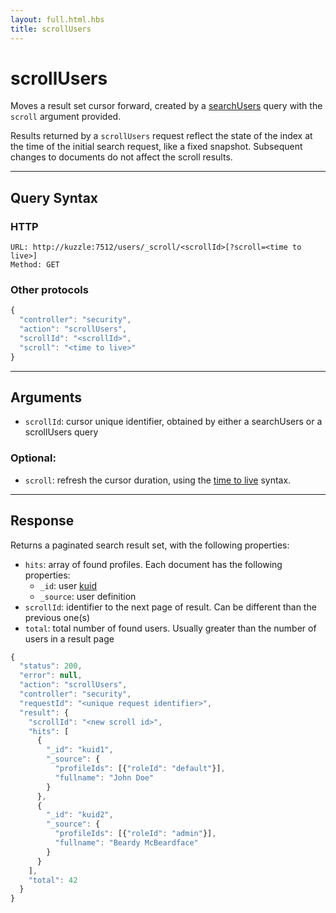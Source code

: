 ```yaml
---
layout: full.html.hbs
title: scrollUsers
---
```


# scrollUsers

<SinceBadge version="1.0.0" />

Moves a result set cursor forward, created by a [searchUsers](/core/1/api/api-reference/controller-security/search-users/) query with the `scroll` argument provided.

Results returned by a `scrollUsers` request reflect the state of the index at the time of the initial search request, like a fixed snapshot. Subsequent changes to documents do not affect the scroll results.

---

## Query Syntax

### HTTP

```http
URL: http://kuzzle:7512/users/_scroll/<scrollId>[?scroll=<time to live>]
Method: GET
```

### Other protocols

```js
{
  "controller": "security",
  "action": "scrollUsers",
  "scrollId": "<scrollId>",
  "scroll": "<time to live>"
}
```

---

## Arguments

- `scrollId`: cursor unique identifier, obtained by either a searchUsers or a scrollUsers query

### Optional:

- `scroll`: refresh the cursor duration, using the [time to live](https://www.elastic.co/guide/en/elasticsearch/reference/5.6/common-options.html#time-units) syntax.

---

## Response

Returns a paginated search result set, with the following properties:

- `hits`: array of found profiles. Each document has the following properties:
  - `_id`: user [kuid](/core/1/guide/guides/kuzzle-depth/authentication/#the-kuzzle-user-identifier)
  - `_source`: user definition
- `scrollId`: identifier to the next page of result. Can be different than the previous one(s)
- `total`: total number of found users. Usually greater than the number of users in a result page

```javascript
{
  "status": 200,
  "error": null,
  "action": "scrollUsers",
  "controller": "security",
  "requestId": "<unique request identifier>",
  "result": {
    "scrollId": "<new scroll id>",
    "hits": [
      {
        "_id": "kuid1",
        "_source": {
          "profileIds": [{"roleId": "default"}],
          "fullname": "John Doe"
        }
      },
      {
        "_id": "kuid2",
        "_source": {
          "profileIds": [{"roleId": "admin"}],
          "fullname": "Beardy McBeardface"
        }
      }
    ],
    "total": 42
  }
}
```
